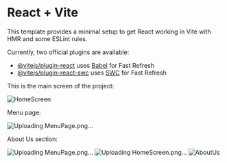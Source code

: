 # React + Vite

This template provides a minimal setup to get React working in Vite with HMR and some ESLint rules.

Currently, two official plugins are available:

- [@vitejs/plugin-react](https://github.com/vitejs/vite-plugin-react/blob/main/packages/plugin-react/README.md) uses [Babel](https://babeljs.io/) for Fast Refresh
- [@vitejs/plugin-react-swc](https://github.com/vitejs/vite-plugin-react-swc) uses [SWC](https://swc.rs/) for Fast Refresh

This is the main screen of the project:

![HomeScreen](https://github.com/user-attachments/assets/6f22fde6-9983-44cc-8696-8e182e326785)

Menu page: 

![Uploading MenuPage.png…]()

About Us section:

![Uploading MenuPage.png…]()
![Uploading HomeScreen.png…]()
![AboutUs](https://github.com/user-attachments/assets/f910923e-5294-46d2-90ee-125e20d6de16)
